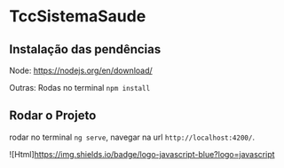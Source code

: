 # TccSistemaSaude

## Instalação das pendências

Node: https://nodejs.org/en/download/

Outras: Rodas no terminal `npm install`

## Rodar o Projeto

rodar no terminal `ng serve`, navegar na url `http://localhost:4200/`.


![Html]https://img.shields.io/badge/logo-javascript-blue?logo=javascript

